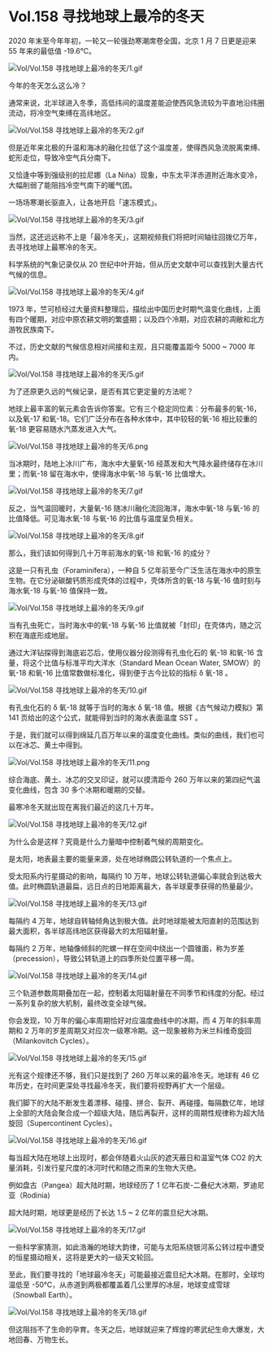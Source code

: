 # Vol.158 寻找地球上最冷的冬天

2020 年末至今年年初，一轮又一轮强劲寒潮席卷全国，北京 1 月 7 日更是迎来 55 年来的最低值 -19.6℃。

![Vol/Vol.158 寻找地球上最冷的冬天/1.gif](https://cdn.jsdelivr.net/gh/qiaoshouzi/static/image/Vol/Vol.158%20寻找地球上最冷的冬天/1.gif)

今年的冬天怎么这么冷？

通常来说，北半球进入冬季，高低纬间的温度差能迫使西风急流较为平直地沿纬圈流动，将冷空气束缚在高纬地区。

![Vol/Vol.158 寻找地球上最冷的冬天/2.gif](https://cdn.jsdelivr.net/gh/qiaoshouzi/static/image/Vol/Vol.158%20寻找地球上最冷的冬天/2.gif)

但是近年来北极的升温和海冰的融化拉低了这个温度差，使得西风急流脱离束缚、蛇形走位，导致冷空气兵分南下。

又恰逢中等到强级别的拉尼娜（La Niña）现象，中东太平洋赤道附近海水变冷，大幅削弱了能阻挡冷空气南下的暖气团。

一场场寒潮长驱直入，让各地开启「速冻模式」。

![Vol/Vol.158 寻找地球上最冷的冬天/3.gif](https://cdn.jsdelivr.net/gh/qiaoshouzi/static/image/Vol/Vol.158%20寻找地球上最冷的冬天/3.gif)

当然，这还远远称不上是「最冷冬天」，这期视频我们将把时间轴往回拨亿万年，去寻找地球上最寒冷的冬天。

科学系统的气象记录仅从 20 世纪中叶开始，但从历史文献中可以查找到大量古代气候的信息。

![Vol/Vol.158 寻找地球上最冷的冬天/4.gif](https://cdn.jsdelivr.net/gh/qiaoshouzi/static/image/Vol/Vol.158%20寻找地球上最冷的冬天/4.gif)

1973 年，竺可桢经过大量资料整理后，描绘出中国历史时期气温变化曲线，上面有四个暖期，对应中原农耕文明的繁盛期；以及四个冷期，对应农耕的凋敝和北方游牧民族南下。

不过，历史文献的气候信息相对间接和主观，且只能覆盖距今 5000 ~ 7000 年内。

![Vol/Vol.158 寻找地球上最冷的冬天/5.gif](https://cdn.jsdelivr.net/gh/qiaoshouzi/static/image/Vol/Vol.158%20寻找地球上最冷的冬天/5.gif)

为了还原更久远的气候记录，是否有其它更定量的方法呢？

地球上最丰富的氧元素会告诉你答案。它有三个稳定同位素：分布最多的氧-16，以及氧-17 和氧-18。它们广泛分布在各种水体中，其中较轻的氧-16 相比较重的氧-18 更容易随水汽蒸发进入大气。

![Vol/Vol.158 寻找地球上最冷的冬天/6.png](https://cdn.jsdelivr.net/gh/qiaoshouzi/static/image/Vol/Vol.158%20寻找地球上最冷的冬天/6.png)

当冰期时，陆地上冰川广布，海水中大量氧-16 经蒸发和大气降水最终储存在冰川里；而氧-18 留在海水中，使得海水中氧-18 与氧-16 比值增大。

![Vol/Vol.158 寻找地球上最冷的冬天/7.gif](https://cdn.jsdelivr.net/gh/qiaoshouzi/static/image/Vol/Vol.158%20寻找地球上最冷的冬天/7.gif)

反之，当气温回暖时，大量氧-16 随冰川融化流回海洋，海水中氧-18 与氧-16 的比值降低。可见海水氧-18 与氧-16 的比值与温度呈负相关。

![Vol/Vol.158 寻找地球上最冷的冬天/8.gif](https://cdn.jsdelivr.net/gh/qiaoshouzi/static/image/Vol/Vol.158%20寻找地球上最冷的冬天/8.gif)

那么，我们该如何得到几十万年前海水的氧-18 和氧-16 的成分？

这是一只有孔虫（Foraminifera），一种自 5 亿年前至今广泛生活在海水中的原生生物。在它分泌碳酸钙质形成壳体的过程中，壳体所含的氧-18 与氧-16 值时刻与海水氧-18 与氧-16 值保持一致。

![Vol/Vol.158 寻找地球上最冷的冬天/9.gif](https://cdn.jsdelivr.net/gh/qiaoshouzi/static/image/Vol/Vol.158%20寻找地球上最冷的冬天/9.gif)

当有孔虫死亡，当时海水中的氧-18 与氧-16 比值就被「封印」在壳体内，随之沉积在海底形成地层。

通过大洋钻探得到海底岩芯后，使用仪器分段测得有孔虫化石的 氧-18 和氧-16 含量，将这个比值与标准平均大洋水（Standard Mean Ocean Water, SMOW）的氧-18 和氧-16 比值常数做标准化，得到便于古今比较的指标 δ 氧-18 。

![Vol/Vol.158 寻找地球上最冷的冬天/10.gif](https://cdn.jsdelivr.net/gh/qiaoshouzi/static/image/Vol/Vol.158%20寻找地球上最冷的冬天/10.gif)

有孔虫化石的 δ 氧-18 就等于当时的海水 δ 氧-18 值。根据《古气候动力模拟》第 141 页给出的这个公式，就能得到当时的海水表面温度 SST 。

于是，我们就可以得到绵延几百万年以来的温度变化曲线。类似的曲线，我们也可以在冰芯、黄土中得到。

![Vol/Vol.158 寻找地球上最冷的冬天/11.png](https://cdn.jsdelivr.net/gh/qiaoshouzi/static/image/Vol/Vol.158%20寻找地球上最冷的冬天/11.png)

综合海底、黄土、冰芯的交叉印证，就可以摸清距今 260 万年以来的第四纪气温变化曲线，包含 30 多个冰期和暖期的交替。

最寒冷冬天就出现在离我们最近的这几十万年。

![Vol/Vol.158 寻找地球上最冷的冬天/12.gif](https://cdn.jsdelivr.net/gh/qiaoshouzi/static/image/Vol/Vol.158%20寻找地球上最冷的冬天/12.gif)

为什么会是这样？究竟是什么力量暗中控制着气候的周期变化。

是太阳，地表最主要的能量来源，处在地球椭圆公转轨道的一个焦点上。

受太阳系内行星摄动的影响，每隔约 10 万年，地球公转轨道偏心率就会到达极大值。此时椭圆轨道最扁，远日点的日地距离最大，各半球夏季获得的热量最少。

![Vol/Vol.158 寻找地球上最冷的冬天/13.gif](https://cdn.jsdelivr.net/gh/qiaoshouzi/static/image/Vol/Vol.158%20寻找地球上最冷的冬天/13.gif)

每隔约 4 万年，地球自转轴倾角达到极大值。此时地球能被太阳直射的范围达到最大面积，各半球高纬地区获得最大的太阳辐射量。

每隔约 2 万年，地轴像倾斜的陀螺一样在空间中绕出一个圆锥面，称为岁差（precession），导致公转轨道上的四季所处位置平移一周。

![Vol/Vol.158 寻找地球上最冷的冬天/14.gif](https://cdn.jsdelivr.net/gh/qiaoshouzi/static/image/Vol/Vol.158%20寻找地球上最冷的冬天/14.gif)

三个轨道参数周期叠加在一起，控制着太阳辐射量在不同季节和纬度的分配。经过一系列复杂的放大机制，最终改变全球气候。

你会发现，10 万年的偏心率周期恰好对应温度曲线中的冰期，而 4 万年的斜率周期和 2 万年的岁差周期又对应次一级寒冷期。这一现象被称为米兰科维奇旋回（Milankovitch Cycles）。

![Vol/Vol.158 寻找地球上最冷的冬天/15.gif](https://cdn.jsdelivr.net/gh/qiaoshouzi/static/image/Vol/Vol.158%20寻找地球上最冷的冬天/15.gif)

光有这个规律还不够，我们只是找到了 260 万年以来的最冷冬天。地球有 46 亿年历史，在时间更深处寻找最冷冬天，我们要将视野再扩大一个层级。

我们脚下的大陆不断发生着漂移、碰撞、拼合、裂开、再碰撞。每隔数亿年，地球上全部的大陆会聚合成一个超级大陆，随后再裂开，这样的周期性规律称为超大陆旋回（Supercontinent Cycles）。

![Vol/Vol.158 寻找地球上最冷的冬天/16.gif](https://cdn.jsdelivr.net/gh/qiaoshouzi/static/image/Vol/Vol.158%20寻找地球上最冷的冬天/16.gif)

每当超大陆在地球上出现时，都会伴随着火山灰的遮天蔽日和温室气体 CO2 的大量消耗，引发行星尺度的冰河时代和随之而来的生物大灭绝。

例如盘古（Pangea）超大陆时期，地球经历了 1 亿年石炭-二叠纪大冰期，罗迪尼亚（Rodinia)

超大陆时期，地球更是经历了长达 1.5 ~ 2 亿年的震旦纪大冰期。

![Vol/Vol.158 寻找地球上最冷的冬天/17.gif](https://cdn.jsdelivr.net/gh/qiaoshouzi/static/image/Vol/Vol.158%20寻找地球上最冷的冬天/17.gif)

一些科学家猜测，如此浩瀚的地球大韵律，可能与太阳系绕银河系公转过程中遭受的恒星摄动相关，这将是更大的一级天文轮回。

至此，我们要寻找的「地球最冷冬天」可能最接近震旦纪大冰期。在那时，全球均温低至 -50℃，从赤道到两极都覆盖着几公里厚的冰层，地球变成雪球（Snowball Earth）。

![Vol/Vol.158 寻找地球上最冷的冬天/18.gif](https://cdn.jsdelivr.net/gh/qiaoshouzi/static/image/Vol/Vol.158%20寻找地球上最冷的冬天/18.gif)

但这阻挡不了生命的孕育。冬天之后，地球就迎来了辉煌的寒武纪生命大爆发，大地回春、万物生长。
